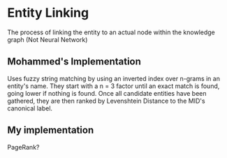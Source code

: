 # Entity Linking

The process of linking the entity to an actual node within the knowledge graph (Not Neural Network)

## Mohammed's Implementation

Uses fuzzy string matching by using an inverted index over n-grams in an entity's name. They start with a n = 3 factor until an exact match is found, going lower if nothing is found. Once all candidate entities have been gathered, they are then ranked by Levenshtein Distance to the MID's canonical label.

## My implementation

PageRank?